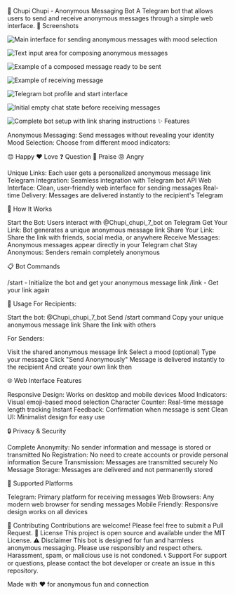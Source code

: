 🤫 Chupi Chupi - Anonymous Messaging Bot
A Telegram bot that allows users to send and receive anonymous messages through a simple web interface.
📸 Screenshots

![Main interface for sending anonymous messages with mood selection](https://raw.githubusercontent.com/morakib/AnonymousMessageViaTelegram/main/screenshots/1.jpg)

![Text input area for composing anonymous messages](https://raw.githubusercontent.com/morakib/AnonymousMessageViaTelegram/main/screenshots/5.jpg)

![Example of a composed message ready to be sent](https://raw.githubusercontent.com/morakib/AnonymousMessageViaTelegram/main/screenshots/7.jpg)

![Example of receiving message](https://raw.githubusercontent.com/morakib/AnonymousMessageViaTelegram/main/screenshots/8.jpg)

![Telegram bot profile and start interface](https://raw.githubusercontent.com/morakib/AnonymousMessageViaTelegram/main/screenshots/2.jpg)

![Initial empty chat state before receiving messages](https://raw.githubusercontent.com/morakib/AnonymousMessageViaTelegram/main/screenshots/3.jpg)

![Complete bot setup with link sharing instructions](https://raw.githubusercontent.com/morakib/AnonymousMessageViaTelegram/main/screenshots/4.jpg)
✨ Features

Anonymous Messaging: Send messages without revealing your identity
Mood Selection: Choose from different mood indicators:

😊 Happy
❤️ Love
❓ Question
🙏 Praise
😡 Angry


Unique Links: Each user gets a personalized anonymous message link
Telegram Integration: Seamless integration with Telegram bot API
Web Interface: Clean, user-friendly web interface for sending messages
Real-time Delivery: Messages are delivered instantly to the recipient's Telegram

🚀 How It Works

Start the Bot: Users interact with @Chupi_chupi_7_bot on Telegram
Get Your Link: Bot generates a unique anonymous message link
Share Your Link: Share the link with friends, social media, or anywhere
Receive Messages: Anonymous messages appear directly in your Telegram chat
Stay Anonymous: Senders remain completely anonymous


📋 Bot Commands

/start - Initialize the bot and get your anonymous message link
/link - Get your link again

🔗 Usage
For Recipients:

Start the bot: @Chupi_chupi_7_bot
Send /start command
Copy your unique anonymous message link
Share the link with others

For Senders:

Visit the shared anonymous message link
Select a mood (optional)
Type your message
Click "Send Anonymously"
Message is delivered instantly to the recipient
And create your own link then

🌐 Web Interface Features

Responsive Design: Works on desktop and mobile devices
Mood Indicators: Visual emoji-based mood selection
Character Counter: Real-time message length tracking
Instant Feedback: Confirmation when message is sent
Clean UI: Minimalist design for easy use

🔒 Privacy & Security

Complete Anonymity: No sender information and message is stored or transmitted
No Registration: No need to create accounts or provide personal information
Secure Transmission: Messages are transmitted securely
No Message Storage: Messages are delivered and not permanently stored

📱 Supported Platforms

Telegram: Primary platform for receiving messages
Web Browsers: Any modern web browser for sending messages
Mobile Friendly: Responsive design works on all devices

🤝 Contributing
Contributions are welcome! Please feel free to submit a Pull Request.
📄 License
This project is open source and available under the MIT License.
⚠️ Disclaimer
This bot is designed for fun and harmless anonymous messaging. Please use responsibly and respect others. Harassment, spam, or malicious use is not condoned.
📞 Support
For support or questions, please contact the bot developer or create an issue in this repository.

Made with ❤️ for anonymous fun and connection
